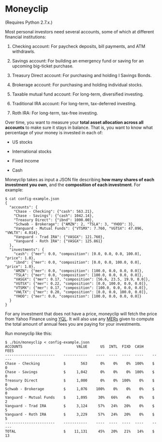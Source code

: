 # Moneyclip

(Requires Python 2.7.x.)

Most personal investors need several accounts, some of which at
different financial institutions:

1. Checking account: For paycheck deposits, bill payments, and ATM
   withdrawls.

2. Savings account: For building an emergency fund or saving for an
   upcoming big-ticket purchase.

3. Treasury Direct account: For purchasing and holding I Savings
   Bonds.

4. Brokerage account: For purchasing and holding individual stocks.

5. Taxable mutual fund account: For long-term, diversified investing.

6. Traditional IRA account: For long-term, tax-deferred investing.

7. Roth IRA: For long-term, tax-free investing.

Over time, you want to measure your **total asset allocation across
all accounts** to make sure it stays in balance. That is, you want to
know what percentage of your money is invested in each of:

* US stocks

* International stocks

* Fixed income

* Cash

Moneyclip takes as input a JSON file describing **how many shares of
each investment you own**, and the **composition of each investment**.
For example:

    $ cat config-example.json
    {
      "accounts": {
        "Chase - Checking": {"cash": 563.21},
        "Chase - Savings": {"cash": 1042.14},
        "Treasury Direct": {"ibnd": 1000.00},
        "Schwab - Brokerage": {"AMZN": 2, "TSLA": 3, "YHOO": 3},
        "Vanguard - Mutual Funds": {"VTSMX": 7.760, "VGTSX": 47.096, "VWLTX": 4.014},
        "Vanguard - Trad IRA": {"VASGX": 121.760},
        "Vanguard - Roth IRA": {"VASGX": 125.861}
      },
      "investments": {
        "cash": {"mer": 0.0, "composition": [0.0, 0.0, 0.0, 100.0], "price": 1.0},
        "ibnd": {"mer": 0.0, "composition": [0.0, 0.0, 100.0, 0.0], "price": 1.0},
        "AMZN": {"mer": 0.0, "composition": [100.0, 0.0, 0.0, 0.0]},
        "TSLA": {"mer": 0.0, "composition": [100.0, 0.0, 0.0, 0.0]},
        "VASGX": {"mer": 0.17, "composition": [56.6, 23.5, 19.9, 0.0]},
        "VGTSX": {"mer": 0.22, "composition": [0.0, 100.0, 0.0, 0.0]},
        "VTSMX": {"mer": 0.17, "composition": [100.0, 0.0, 0.0, 0.0]},
        "VWLTX": {"mer": 0.20, "composition": [0.0, 0.0, 100.0, 0.0]},
        "YHOO": {"mer": 0.0, "composition": [100.0, 0.0, 0.0, 0.0]}
      }
    }

For any investment that does not have a price, moneyclip will fetch
the price from Yahoo Finance using [YQL](http://developer.yahoo.com/yql/).
It will also use any [MERs](http://en.wikipedia.org/wiki/Expense_ratio)
given to compute the total amount of annual fees you are paying for
your investments.

Run moneyclip like this:

    $ ./bin/moneyclip < config-example.json 
    ACCOUNTS                         VALUE      US  INTL  FIXD  CASH     FEES
    -----------------------    -----------    ----  ----  ----  ----    -----
    Chase - Checking           $       563      0%    0%    0%  100%    $   0
    Chase - Savings            $     1,042      0%    0%    0%  100%    $   0
    Treasury Direct            $     1,000      0%    0%  100%    0%    $   0
    Schwab - Brokerage         $     1,076    100%    0%    0%    0%    $   0
    Vanguard - Mutual Funds    $     1,095     30%   66%    4%    0%    $   2
    Vanguard - Trad IRA        $     3,124     57%   24%   20%    0%    $   5
    Vanguard - Roth IRA        $     3,229     57%   24%   20%    0%    $   5
    -----------------------    -----------    ----  ----  ----  ----    -----
    TOTAL                      $    11,131     45%   20%   21%   14%    $  13
